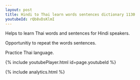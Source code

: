 ```yaml
---
layout: post
title: Hindi to Thai learn words sentences dictionary 1130 
youtubeId: rQb8vDsKlmI
---
```

 
 
Helps to learn Thai words and sentences for Hindi speakers.

Opportunitiy to repeat the words sentences. 

Practice Thai language. 
 
{% include youtubePlayer.html id=page.youtubeId %}
 
 
{% include analytics.html %}